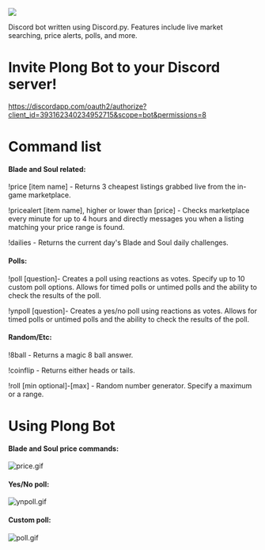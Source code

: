 <p>
<img src="https://i.imgur.com/ckKb9sb.png" style="width:auto;">
</p>
Discord bot written using Discord.py. Features include live market searching, price alerts, polls, and more.

# Invite Plong Bot to your Discord server!
https://discordapp.com/oauth2/authorize?client_id=393162340234952715&scope=bot&permissions=8


# Command list
#### Blade and Soul related:


!price [item name] - Returns 3 cheapest listings grabbed live from the in-game marketplace.

!pricealert [item name], higher or lower than [price] - Checks marketplace every minute for up to 4 hours and directly messages you when a listing matching your price range is found.

!dailies - Returns the current day's Blade and Soul daily challenges.


#### Polls:


!poll [question]- Creates a poll using reactions as votes. Specify up to 10 custom poll options. Allows for timed polls or untimed polls and the ability to check the results of the poll.

!ynpoll [question]- Creates a yes/no poll using reactions as votes. Allows for timed polls or untimed polls and the ability to check the results of the poll.


#### Random/Etc:


!8ball - Returns a magic 8 ball answer.

!coinflip - Returns either heads or tails.

!roll [min optional]-[max] - Random number generator. Specify a maximum or a range.


# Using Plong Bot
#### Blade and Soul price commands:

![price.gif](https://i.imgur.com/fe1dvtz.gif)

#### Yes/No poll:

![ynpoll.gif](https://i.imgur.com/1yGIP5N.gif)

#### Custom poll:

![poll.gif](https://i.imgur.com/5voxn1h.gif)
